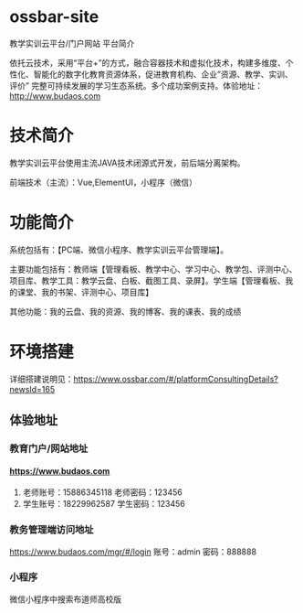 # ossbar-site
教学实训云平台/门户网站
平台简介

依托云技术，采用“平台+”的方式，融合容器技术和虚拟化技术，构建多维度、个性化、智能化的数字化教育资源体系，促进教育机构、企业”资源、教学、实训、评价”
完整可持续发展的学习生态系统。多个成功案例支持。体验地址：http://www.budaos.com

# 技术简介

教学实训云平台使用主流JAVA技术闭源式开发，前后端分离架构。

前端技术（主流）：Vue,ElementUI，小程序（微信）

# 功能简介

系统包括有：【PC端、微信小程序、教学实训云平台管理端】。

主要功能包括有：教师端【管理看板、教学中心、学习中心、教学包、评测中心、项目库、教学工具：教学云盘、白板、截图工具、录屏】。学生端【管理看板、我的课堂、我的书架、评测中心、项目库】

其他功能：我的云盘、我的资源、我的博客、我的课表、我的成绩

# 环境搭建

详细搭建说明见：https://www.ossbar.com/#/platformConsultingDetails?newsId=165

## 体验地址
### 教育门户/网站地址
####  https://www.budaos.com
1. 老师账号：15886345118 老师密码：123456
2. 学生账号：18229962587  学生密码：123456
### 教务管理端访问地址
https://www.budaos.com/mgr/#/login
账号：admin 密码：888888
### 小程序
微信小程序中搜索布道师高校版


